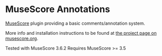 # MuseScore Annotations
[MuseScore](https://musescore.org) plugin providing a basic comments/annotation system.

More info and installation instructions to be found at [the project page on musescore.org](https://musescore.org/project/annotations).

Tested with MuseScore 3.6.2
Requires MuseScore >= 3.5
